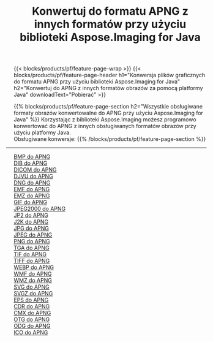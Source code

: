 ﻿---
title: Konwertuj do formatu APNG z innych formatów przy użyciu biblioteki Aspose.Imaging for Java 
weight: 3920
url: /pl/java/conversion/to/apng 
lang: pl
langdirlevel: 2
locales: zh-hans,ja,it,ru,de,es,fr,nl,id,lt,pl,pt,vi,tr,ko,zh-hant,ar,hi,th,sv,cs,uk,he
description: Za pomocą Aspose.Imaging możesz konwertować do APNG z innych formatów przy użyciu Javy
---

{{< blocks/products/pf/feature-page-wrap >}}
{{< blocks/products/pf/feature-page-header h1="Konwersja plików graficznych do formatu APNG przy użyciu biblioteki Aspose.Imaging for Java" h2="Konwertuj do APNG z innych formatów obrazów za pomocą platformy Java" downloadText="Pobierać" >}}


{{% blocks/products/pf/feature-page-section  h2="Wszystkie obsługiwane formaty obrazów konwertowalne do APNG przy użyciu Aspose.Imaging for Java" %}}
Korzystając z biblioteki Aspose.Imaging możesz programowo konwertować do APNG z innych obsługiwanych formatów obrazów przy użyciu platformy Java.
<br/>
Obsługiwane konwersje:
{{% /blocks/products/pf/feature-page-section %}}
<div class="container-fluid productfamilypage bg-gray">
    <div class="convertypes bg-gray agp-content section">
        <div class="container">
		<hr style="margin-left:-20px;"/>
		<div class="row other-converters">
		    <div class='col-md-2 other-converter remove-lp remove-rp'><a href="/imaging/pl/java/conversion/bmp-to-apng" >BMP do APNG</a></div>
<div class='col-md-2 other-converter remove-lp remove-rp'><a href="/imaging/pl/java/conversion/dib-to-apng" >DIB do APNG</a></div>
<div class='col-md-2 other-converter remove-lp remove-rp'><a href="/imaging/pl/java/conversion/dicom-to-apng" >DICOM do APNG</a></div>
<div class='col-md-2 other-converter remove-lp remove-rp'><a href="/imaging/pl/java/conversion/djvu-to-apng" >DJVU do APNG</a></div>
<div class='col-md-2 other-converter remove-lp remove-rp'><a href="/imaging/pl/java/conversion/dng-to-apng" >DNG do APNG</a></div>
<div class='col-md-2 other-converter remove-lp remove-rp'><a href="/imaging/pl/java/conversion/emf-to-apng" >EMF do APNG</a></div>
<div class='col-md-2 other-converter remove-lp remove-rp'><a href="/imaging/pl/java/conversion/emz-to-apng" >EMZ do APNG</a></div>
<div class='col-md-2 other-converter remove-lp remove-rp'><a href="/imaging/pl/java/conversion/gif-to-apng" >GIF do APNG</a></div>
<div class='col-md-2 other-converter remove-lp remove-rp'><a href="/imaging/pl/java/conversion/jpeg2000-to-apng" >JPEG2000 do APNG</a></div>
<div class='col-md-2 other-converter remove-lp remove-rp'><a href="/imaging/pl/java/conversion/jp2-to-apng" >JP2 do APNG</a></div>
<div class='col-md-2 other-converter remove-lp remove-rp'><a href="/imaging/pl/java/conversion/j2k-to-apng" >J2K do APNG</a></div>
<div class='col-md-2 other-converter remove-lp remove-rp'><a href="/imaging/pl/java/conversion/jpg-to-apng" >JPG do APNG</a></div>
<div class='col-md-2 other-converter remove-lp remove-rp'><a href="/imaging/pl/java/conversion/jpeg-to-apng" >JPEG do APNG</a></div>
<div class='col-md-2 other-converter remove-lp remove-rp'><a href="/imaging/pl/java/conversion/png-to-apng" >PNG do APNG</a></div>
<div class='col-md-2 other-converter remove-lp remove-rp'><a href="/imaging/pl/java/conversion/tga-to-apng" >TGA do APNG</a></div>
<div class='col-md-2 other-converter remove-lp remove-rp'><a href="/imaging/pl/java/conversion/tif-to-apng" >TIF do APNG</a></div>
<div class='col-md-2 other-converter remove-lp remove-rp'><a href="/imaging/pl/java/conversion/tiff-to-apng" >TIFF do APNG</a></div>
<div class='col-md-2 other-converter remove-lp remove-rp'><a href="/imaging/pl/java/conversion/webp-to-apng" >WEBP do APNG</a></div>
<div class='col-md-2 other-converter remove-lp remove-rp'><a href="/imaging/pl/java/conversion/wmf-to-apng" >WMF do APNG</a></div>
<div class='col-md-2 other-converter remove-lp remove-rp'><a href="/imaging/pl/java/conversion/wmz-to-apng" >WMZ do APNG</a></div>
<div class='col-md-2 other-converter remove-lp remove-rp'><a href="/imaging/pl/java/conversion/svg-to-apng" >SVG do APNG</a></div>
<div class='col-md-2 other-converter remove-lp remove-rp'><a href="/imaging/pl/java/conversion/svgz-to-apng" >SVGZ do APNG</a></div>
<div class='col-md-2 other-converter remove-lp remove-rp'><a href="/imaging/pl/java/conversion/eps-to-apng" >EPS do APNG</a></div>
<div class='col-md-2 other-converter remove-lp remove-rp'><a href="/imaging/pl/java/conversion/cdr-to-apng" >CDR do APNG</a></div>
<div class='col-md-2 other-converter remove-lp remove-rp'><a href="/imaging/pl/java/conversion/cmx-to-apng" >CMX do APNG</a></div>
<div class='col-md-2 other-converter remove-lp remove-rp'><a href="/imaging/pl/java/conversion/otg-to-apng" >OTG do APNG</a></div>
<div class='col-md-2 other-converter remove-lp remove-rp'><a href="/imaging/pl/java/conversion/odg-to-apng" >ODG do APNG</a></div>
<div class='col-md-2 other-converter remove-lp remove-rp'><a href="/imaging/pl/java/conversion/ico-to-apng" >ICO do APNG</a></div>
                </div>
        </div>
    </div>
</div>
<br/>

